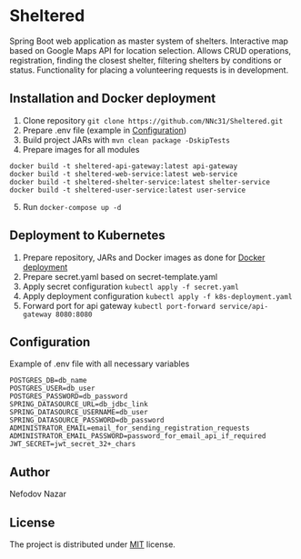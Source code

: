 # Sheltered
Spring Boot web application as master system of shelters.
Interactive map based on Google Maps API for location selection.
Allows CRUD operations, registration, finding the closest shelter, filtering shelters by conditions or status.
Functionality for placing a volunteering requests is in development.

## Installation and Docker deployment
1. Clone repository `git clone https://github.com/NNc31/Sheltered.git`
2. Prepare .env file (example in [Configuration](#Configuration))
3. Build project JARs with `mvn clean package -DskipTests`
4. Prepare images for all modules
```
docker build -t sheltered-api-gateway:latest api-gateway
docker build -t sheltered-web-service:latest web-service
docker build -t sheltered-shelter-service:latest shelter-service
docker build -t sheltered-user-service:latest user-service
```
5. Run `docker-compose up -d`

## Deployment to Kubernetes
1. Prepare repository, JARs and Docker images as done for [Docker deployment](#installation-and-docker-deployment)
2. Prepare secret.yaml based on secret-template.yaml
3. Apply secret configuration `kubectl apply -f secret.yaml`
4. Apply deployment configuration `kubectl apply -f k8s-deployment.yaml`
5. Forward port for api gateway `kubectl port-forward service/api-gateway 8080:8080`

## Configuration
Example of .env file with all necessary variables
```
POSTGRES_DB=db_name
POSTGRES_USER=db_user
POSTGRES_PASSWORD=db_password
SPRING_DATASOURCE_URL=db_jdbc_link
SPRING_DATASOURCE_USERNAME=db_user
SPRING_DATASOURCE_PASSWORD=db_password
ADMINISTRATOR_EMAIL=email_for_sending_registration_requests
ADMINISTRATOR_EMAIL_PASSWORD=password_for_email_api_if_required
JWT_SECRET=jwt_secret_32+_chars
```

## Author
Nefodov Nazar

## License
The project is distributed under [MIT](LICENSE.md) license.